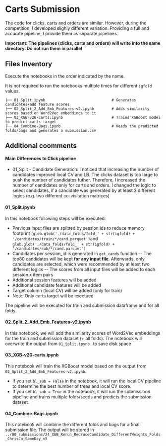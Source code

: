 # Carts Submission

The code for clicks, carts and orders are similar. However, during the competition, I developed slighly different variation. Providing a full and accurate pipeline, I provide them as separate pipelines. 

**Important: The pipelines (clicks, carts and orders) will write into the same directory. Do not run them in parallel**

## Files Inventory

Execute the notebooks in the order indicated by the name.

It is not required to run the notebooks multiple times for different `igfold` values.

```
├── 01_Split.ipynb                              # Generates candidates+add feature scores
├── 02_Split_2_Add_Emb_Features-v2.ipynb        # Adds similarity scores based on Word2Vec embeddings to it
├── 03_XGB-v20-carts.ipynb                      # Trains XGBoost model to predict carts target
├── 04_Combine-Bags.ipynb                       # Reads the predicted folds/bags and generates a submission.csv
```

## Additional coomments

#### Main Differences to Click pipeline

- 01_Split - Candidate Generation: I noticed that increasing the number of candidates improved local CV and LB. The clicks dataset is too large to push the number of candidates futher. Therefore, I increased the number of candidates only for carts and orders. I changed the logic to select candidates, if a candidate was generated by at least 2 different logics (e.g. two different co-visitation matrices)


#### 01_Split.ipynb 

In this notebook following steps will be executed:
- Previous input files are splitted by session ids to reduce memory footprint (`glob.glob('./data_folds/fold_' + str(igfold) + '/candidates/train/*/cand.parquet')`and `glob.glob('./data_folds/fold_' + str(igfold) + '/candidates/sub/*/cand.parquet')`
- Candidates per session_id is generated in `get_cands` function
-- The top80 candidates will be kept **for any input file**. Afterwards, only candidates are selected, which were recommended by at least two different logics 
-- The scores from all input files will be added to each session x item pairs
- Additional session features will be added 
- Additional candidate features will be added
- Target column (local CV) will be added (only for train)
- Note: Only carts target will be exectued

The pipeline will be executed for train and submission dataframe and for all folds.

#### 02_Split_2_Add_Emb_Features-v2.ipynb

In this notebook, we will add the similarity scores of Word2Vec embeddings for the train and submission dataset (+ all folds).
The notebook will overwrite the output from `01_Split.ipynb ` to save disk space

#### 03_XGB-v20-carts.ipynb

This notebook will train the XGBoost model based on the output from `02_Split_2_Add_Emb_Features-v2.ipynb`.
- If you set `bl_sub = False` in the notebook, it will run the local CV pipeline to determine the best number of trees and local CV score.
- If you set `bl_sub = True` in the notebook, it will run the submissioon pipeline and trains multiple folds/seeds and predicts the submission dataset.

#### 04_Combine-Bags.ipynb

This notebook will combine the different folds and bags for a final submission file. The output will be stored in `../00_submissions/24_XGB_Rerun_RedruceCandidate_DifferentWeights_Folds_ChrisCo_SameDay_v5`